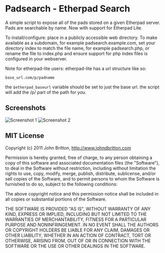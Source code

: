 # Padsearch - Etherpad Search
A simple script to expose all of the pads stored on a given Etherpad server. Pads are searchable by name.
Now with support for Etherpad Lite.

To install/configure: place in a publicly accessible web directory. To make
available as a subdomain, for example padsearch.example.com, set your directory
index to match the file name, for example padsearch.php, or rename the file to
index.php and ensure support for php index files is configured in your webserver.  

Note for etherpad-lite users: etherpad-lite has a url structure like so:

`base_url.com/p/padname`

the ` $etherpad_baseurl ` variable should be set to just the base url. the script
will add the /p/ part of the path for you. 

## Screenshots
![Screenshot 1](http://f.cl.ly/items/3v3l253f1Q3O2N3E2O2W/Screen%20Shot%202011-09-15%20at%203.51.51%20PM.png)
![Screenshot 2](http://f.cl.ly/items/0d2y0d3T0V3O3r2k1P3F/Screen%20Shot%202011-09-15%20at%203.51.17%20PM.png)

## MIT License

Copyright (c) 2011 John Britton, http://www.johndbritton.com

Permission is hereby granted, free of charge, to any person obtaining
a copy of this software and associated documentation files (the
"Software"), to deal in the Software without restriction, including
without limitation the rights to use, copy, modify, merge, publish,
distribute, sublicense, and/or sell copies of the Software, and to
permit persons to whom the Software is furnished to do so, subject to
the following conditions:

The above copyright notice and this permission notice shall be
included in all copies or substantial portions of the Software.

THE SOFTWARE IS PROVIDED "AS IS", WITHOUT WARRANTY OF ANY KIND,
EXPRESS OR IMPLIED, INCLUDING BUT NOT LIMITED TO THE WARRANTIES OF
MERCHANTABILITY, FITNESS FOR A PARTICULAR PURPOSE AND
NONINFRINGEMENT. IN NO EVENT SHALL THE AUTHORS OR COPYRIGHT HOLDERS BE
LIABLE FOR ANY CLAIM, DAMAGES OR OTHER LIABILITY, WHETHER IN AN ACTION
OF CONTRACT, TORT OR OTHERWISE, ARISING FROM, OUT OF OR IN CONNECTION
WITH THE SOFTWARE OR THE USE OR OTHER DEALINGS IN THE SOFTWARE.
